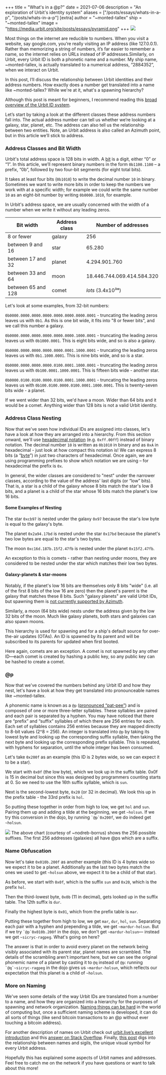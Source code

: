+++
title = "What's in a @p?"
date = 2021-07-06
description = "An exploration of Urbit's identity system"
aliases = ["/posts/essays/whats-in-a-p", "/posts/whats-in-a-p"]
[extra]
author = "~monted-tallex"
ship = "~monted-tallex"
image = "https://media.urbit.org/site/posts/essays/pyramid.png" 
+++
![](https://media.urbit.org/site/posts/essays/pyramid.png) 


Most things on the internet are reducible to numbers. When you visit a website, say google.com, you’re really visiting an IP address (like 127.0.0.1). Rather than memorizing a string of numbers, it’s far easier to remember a name, so the internet relies on URLs instead of IP addresses.Similarly, on Urbit, every Urbit ID is both a phonetic name and a number. My ship name, ~monted-tallex, is actually translated to a numerical address, “2884352”, when we interact on Urbit.

In this post, I’ll discuss the relationship between Urbit identities and their address numbers.  How exactly does a number get translated into a name like ~monted-tallex? While we're at it, what's a spawning hierarchy?

Although this post is meant for beginners, I recommend reading this [broad overview of the Urbit ID system](https://urbit.org/understanding-urbit/urbit-id/).

Let’s start by taking a look at the different classes these address numbers fall into. The actual address number can tell us whether we’re looking at a galaxy, star, planet, etc. The address can also tell us the relationship between two entities. Note, an Urbit address is also called an Azimuth point, but in this article we’ll stick to address. 


### Address Classes and Bit Width

Urbit's total address space is 128 bits in width. A [bit](https://en.wikipedia.org/wiki/Bit) is a digit, either “0” or “1”. In this article, we’ll represent binary numbers in the form `0b1100.1100` – a prefix, “0b”, followed by two four-bit segments (for eight total bits). 

It takes at least four bits (`0b1010`) to write the decimal number `10` in binary. Sometimes we want to write more bits in order to keep the numbers we work with at a specific width; for example we could write the same number `10` as an eight-bit number by writing `0b0000.1010`, for example.

In Urbit's address space, we are usually concerned with the width of a number when we write it without any leading zeros. 

|Bit width | Address class | Number of addresses
--- | --- | ---
|8 or fewer|galaxy|256|
|between 9 and 16|star|65.280
|between 17 and 32|planet|4.294.901.760
|between 33 and 64|moon|18.446.744.069.414.584.320
|between 65 and 128|comet|_lots_ (3.4x10³⁸)

Let's look at some examples, from 32-bit numbers:

`0b0000.0000.0000.0000.0000.0000.0000.0001` - truncating the leading zeros
leaves us with `0b1`. As this is one bit wide, it fits into "8 or fewer bits",
and we call this number a galaxy.

`0b0000.0000.0000.0000.0000.0000.1000.0001` - truncating the leading zeros
leaves us with `0b1000.0001`. This is eight bits wide, and so is also a galaxy.

`0b0000.0000.0000.0000.0000.0001.1000.0001` - truncating the leading zeros
leaves us with `0b1.1000.0001`. This is nine bits wide, and so is a star.

`0b0000.0000.0000.0000.0100.0001.1000.0001` - truncating the leading zeros
leaves us with `0b100.0001.1000.0001`. This is fifteen bits wide - another
star.

`0b0000.0100.0100.0000.0100.0001.1000.0001` - truncating the leading zeros
leaves us with `0b100.0100.0000.0100.0001.1000.0001`. This is twenty-seven bits
wide - a planet.

If we went wider than 32 bits, we'd have a moon. Wider than 64 bits and it would
be a comet. Anything wider than 128 bits is not a valid Urbit identity.


### Address Class Nesting

Now that we've seen how individual IDs are assigned into classes, let's have a look at how they are arranged into a hierarchy. From this section onward, we'll use [hexadecimal notation](https://en.wikipedia.org/wiki/Hexadecimal) (e.g. `0xff.00ff`) instead of binary notation. The decimal number `10` is written as `0b1010` in binary and as `0xA` in hexadecimal - just look at how compact this notation is! We can express 8 bits (a “[byte](https://en.wikipedia.org/wiki/Byte)”) in just two characters of hexadecimal. Once again, we are using programming prefixes to show which notation we are using – for hexadecimal the prefix is `0x`.

In general, the wider classes are considered to "nest" under the narrower classes, according to the value of the address' last digits (or “low” bits). That is, a star is a child of the galaxy whose 8 bits match the star's low 8 bits, and a planet is a child of the star whose 16 bits match the planet's low 16 bits.


#### Some Examples of Nesting

The star `0xcb97` is nested under the galaxy `0x97` because the star's low byte is equal to the galaxy's byte.

The planet `0x2a94.17bd` is nested under the star `0x17bd` because the planet's two low bytes are equal to the star's two bytes.

The moon `0xc16d.187b.15f2.47fb` is nested under the planet `0x15f2.47fb`.

An exception to this is comets - rather than nesting under moons, they are considered to be nested under the star which matches their low two bytes.


#### Galaxy-planets & star-moons

Notably, if the planet's low 16 bits are themselves only 8 bits "wide" (i.e. all of the first 8 bits of the low 16 are zero) then the planet's parent is the galaxy that matches these 8 bits. Such "galaxy planets" are valid Urbit IDs, but spawning them is [not currently supported by Azimuth](https://github.com/urbit/azimuth/issues/7).

Similarly, a moon (64 bits wide) nests under the address given by the low 32 bits of the moon. Much like galaxy planets, both stars and galaxies can also spawn moons.

This hierarchy is used for spawning and for a ship's default source for over-the-air updates (OTAs). An ID is spawned by its parent and will be subscribed to its parents for updated when first booted.

Here again, comets are an exception. A comet is not spawned by any other ID—each comet is created by hashing a public key, so any public key can be hashed to create a comet. 


### @p

Now that we've covered the numbers behind any Urbit ID and how they nest, let's have a look at how they get translated into pronounceable names like ~monted-tallex.

A phonemic name is known as a `@p` ([pronounced “pat-pee”](https://urbit.org/docs/hoon/hoon-school/hoon-syntax/#reading-hoon-aloud)) and is composed of one or more three-letter syllables. These syllables are paired and each pair is separated by a hyphen. 
 You may have noticed that there are “prefix” and “suffix” syllables of which there are 256 entries for each. Each set of syllables contains 256 entries because they are mapped directly to 8-bit values (2^8 = 256). An integer is translated into `@p` by taking its lowest byte and looking up the corresponding suffix syllable, then taking the next byte and looking up the corresponding prefix syllable. This is repeated, with hyphens for separation, until the whole integer has been consumed. 

Let's take `0x200f` as an example (this ID is 2 bytes wide, so we can expect it to be a star).

We start with `0x0f` (the low byte), which we look up in the suffix table. 0x0f is 15 in decimal but since this was designed by programmers counting starts at 0. So we need to use the 16th suffix syllable, which is `sun`.

Next is the second-lowest byte, `0x20` (or 32 in decimal). We look this up in the prefix table - the 33rd prefix is `hol`.

So putting these together in order from high to low, we get `hol` and `sun`. Pairing them up and adding a tilde at the beginning, we get `~holsun`. If we try this conversion in the dojo, by running <code>&#96;@p&#96;0x200f</code>, we do indeed get `~holsun`.

![](https://media.urbit.org/site/posts/essays/nodreb-borrus-suffix-chart.png)
The above chart (courtesy of ~nodreb-borrus) shows the 256 possible suffixes. The first 256 addresses (galaxies) all have @ps which are a suffix. 


### Name Obfuscation

Now let's take `0x010b.200f` as another example (this ID is 4 bytes wide so we expect it to be a planet. Additionally as the last two bytes match the ones we used to get `~holsun` above, we expect it to be a child of that star).

As before, we start with `0x0f`, which is the suffix `sun` and `0x20`, which is the prefix `hol`.

Then the third-lowest byte, `0x0b` (11 in decimal), gets looked up in the suffix table. The 12th suffix is `dur`.

Finally the highest byte is `0x01`, which from the prefix table is `mar`.

Putting these together from high to low, we get `mar`, `dur`, `hol`, `sun`. Separating each pair with a hyphen and prepending a tilde, we get `~mardur-holsun`. But if we try <code>&#96;@p&#96;0x010b.200f</code> in the dojo, we don't get `~mardur-holsun`— instead we get `~sicryc-ragpeg`. What's going on here?

The answer is that in order to avoid every planet on the network being visibly associated with its parent star, planet names are scrambled. The details of the scrambling aren't important here, but we can see the original phonemic name of a planet by casting it to `@q` instead of `@p`: running <code>&#96;@q&#96;~sicryc-ragpeg</code> in the dojo gives us `~mardur-holsun`, which reflects our expectation that this planet is a child of `~holsun`.


### More on Naming

We've seen some details of the way Urbit IDs are translated from a number to a name, and how they are organized into a hierarchy for the purposes of spawning and network organization. [Naming things can be hard](https://en.wikipedia.org/wiki/Zooko%27s_triangle) in the world of computing but, once a sufficient naming scheme is developed, it can do all sorts of things (like send bitcoin transactions to an @p without ever touching a bitcoin address).

For another description of names on Urbit check out [urbit.live’s excellent introduction](https://blog.urbit.live/an-intro-to-urbit-names/) and this [answer on Stack Overflow](https://stackoverflow.com/questions/38139453/how-are-urbit-phonetic-names-encoded/38175707#38175707). Finally, [this post](https://urbit.org/blog/creating-sigils/) digs into the relationship between names and sigils, the unique visual symbol for every Urbit address.

Hopefully this has explained some aspects of Urbit names and addresses. Feel free to catch me on the network if you have questions or want to talk about this more!
